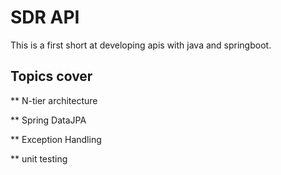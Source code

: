 # SDR API
This is a first short at developing apis with java and springboot. 


## Topics cover
** N-tier architecture

** Spring DataJPA

** Exception Handling

** unit testing